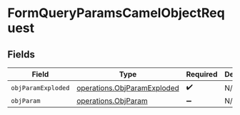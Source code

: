 # FormQueryParamsCamelObjectRequest


## Fields

| Field                                                                      | Type                                                                       | Required                                                                   | Description                                                                |
| -------------------------------------------------------------------------- | -------------------------------------------------------------------------- | -------------------------------------------------------------------------- | -------------------------------------------------------------------------- |
| `objParamExploded`                                                         | [operations.ObjParamExploded](../../models/operations/objparamexploded.md) | :heavy_check_mark:                                                         | N/A                                                                        |
| `objParam`                                                                 | [operations.ObjParam](../../models/operations/objparam.md)                 | :heavy_minus_sign:                                                         | N/A                                                                        |
